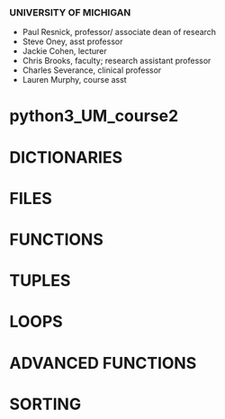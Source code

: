 ### UNIVERSITY OF MICHIGAN
- Paul Resnick, professor/ associate dean of research 
- Steve Oney, asst professor
- Jackie Cohen, lecturer 
- Chris Brooks, faculty; research assistant professor
- Charles Severance, clinical professor
- Lauren Murphy, course asst
# python3_UM_course2

# DICTIONARIES

# FILES

# FUNCTIONS 

# TUPLES

# LOOPS

# ADVANCED FUNCTIONS

# SORTING